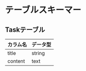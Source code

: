 # テーブルスキーマー

## Taskテーブル

|  カラム名  |  データ型  |
| --------- | -------- |  
|  title    |  string  |
|  content  |  text    |

